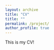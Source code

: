 ```yaml
---
layout: archive
title: "CV"
title: ""
permalink: /project/
author_profile: true
---
```


This is my CV!

